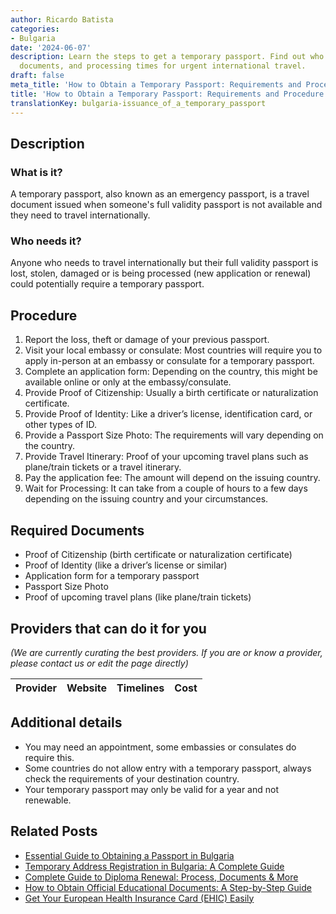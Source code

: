 ```yaml
---
author: Ricardo Batista
categories:
- Bulgaria
date: '2024-06-07'
description: Learn the steps to get a temporary passport. Find out who needs it, required
  documents, and processing times for urgent international travel.
draft: false
meta_title: 'How to Obtain a Temporary Passport: Requirements and Procedure'
title: 'How to Obtain a Temporary Passport: Requirements and Procedure'
translationKey: bulgaria-issuance_of_a_temporary_passport
---
```


## Description
### What is it?
A temporary passport, also known as an emergency passport, is a travel document issued when someone's full validity passport is not available and they need to travel internationally.

### Who needs it?
Anyone who needs to travel internationally but their full validity passport is lost, stolen, damaged or is being processed (new application or renewal) could potentially require a temporary passport.

## Procedure
1. Report the loss, theft or damage of your previous passport.
2. Visit your local embassy or consulate: Most countries will require you to apply in-person at an embassy or consulate for a temporary passport.
3. Complete an application form: Depending on the country, this might be available online or only at the embassy/consulate.
4. Provide Proof of Citizenship: Usually a birth certificate or naturalization certificate.
5. Provide Proof of Identity: Like a driver’s license, identification card, or other types of ID.
6. Provide a Passport Size Photo: The requirements will vary depending on the country.
7. Provide Travel Itinerary: Proof of your upcoming travel plans such as plane/train tickets or a travel itinerary.
8. Pay the application fee: The amount will depend on the issuing country.
9. Wait for Processing: It can take from a couple of hours to a few days depending on the issuing country and your circumstances.

## Required Documents
- Proof of Citizenship (birth certificate or naturalization certificate)
- Proof of Identity (like a driver’s license or similar)
- Application form for a temporary passport
- Passport Size Photo
- Proof of upcoming travel plans (like plane/train tickets)

## Providers that can do it for you

_(We are currently curating the best providers. If you are or know a provider, please contact us or edit the page directly)_

| Provider        |     Website     |     Timelines    |       Cost      |
| :-------------: | :-------------: |  :-------------: | :-------------: |

## Additional details
- You may need an appointment, some embassies or consulates do require this.
- Some countries do not allow entry with a temporary passport, always check the requirements of your destination country.
- Your temporary passport may only be valid for a year and not renewable.
## Related Posts

- [Essential Guide to Obtaining a Passport in Bulgaria](https://tramitit.com/guides/bulgaria/issuance_of_a_passport/)
- [Temporary Address Registration in Bulgaria: A Complete Guide](https://tramitit.com/guides/bulgaria/temporary_address_registration/)
- [Complete Guide to Diploma Renewal: Process, Documents & More](https://tramitit.com/guides/bulgaria/diploma_renewal/)
- [How to Obtain Official Educational Documents: A Step-by-Step Guide](https://tramitit.com/guides/bulgaria/issuance_of_an_educational_document/)
- [Get Your European Health Insurance Card (EHIC) Easily](https://tramitit.com/guides/bulgaria/issuance_of_a_european_health_insurance_card/)